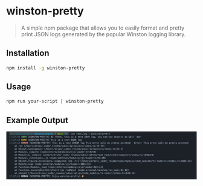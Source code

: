 # winston-pretty

> A simple npm package that allows you to easily format and pretty print JSON logs generated by the popular Winston logging library.

## Installation

```bash
npm install -g winston-pretty
```

## Usage

```bash
npm run your-script | winston-pretty
```

## Example Output

![Example Output](preview.png)
